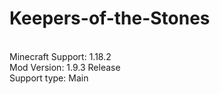 # Keepers-of-the-Stones
<br>Minecraft Support: 1.18.2
<br>Mod Version: 1.9.3 Release
<br>Support type: Main

